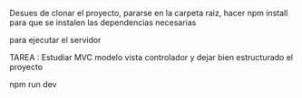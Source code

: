 Desues de clonar el proyecto, pararse en la carpeta raiz, hacer npm install
para que se instalen las dependencias necesarias

para ejecutar el servidor

TAREA : Estudiar MVC modelo vista controlador y dejar bien estructurado el proyecto

npm run dev
